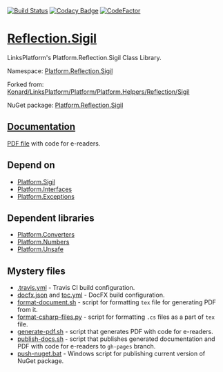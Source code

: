 [![Build Status](https://travis-ci.com/linksplatform/Reflection.Sigil.svg?branch=master)](https://travis-ci.com/linksplatform/Reflection.Sigil)
[![Codacy Badge](https://api.codacy.com/project/badge/Grade/d9b866d58eac428f859b2b61e3a41bb6)](https://app.codacy.com/app/drakonard/Reflection.Sigil?utm_source=github.com&utm_medium=referral&utm_content=linksplatform/Reflection.Sigil&utm_campaign=Badge_Grade_Dashboard)
[![CodeFactor](https://www.codefactor.io/repository/github/linksplatform/reflection.sigil/badge)](https://www.codefactor.io/repository/github/linksplatform/reflection.sigil)

# [Reflection.Sigil](https://github.com/linksplatform/Reflection.Sigil)

LinksPlatform's Platform.Reflection.Sigil Class Library.

Namespace: [Platform.Reflection.Sigil](https://linksplatform.github.io/Reflection.Sigil/api/Platform.Reflection.Sigil.html)

Forked from: [Konard/LinksPlatform/Platform/Platform.Helpers/Reflection/Sigil](https://github.com/Konard/LinksPlatform/tree/1e252a368372ded032c1f032468bb6f6cc73c8c3/Platform/Platform.Helpers/Reflection/Sigil)

NuGet package: [Platform.Reflection.Sigil](https://www.nuget.org/packages/Platform.Reflection.Sigil)

## [Documentation](https://linksplatform.github.io/Reflection.Sigil)
[PDF file](https://linksplatform.github.io/Reflection.Sigil/Platform.Reflection.Sigil.pdf) with code for e-readers.

## Depend on
*   [Platform.Sigil](https://github.com/linksplatform/Sigil)
*   [Platform.Interfaces](https://github.com/linksplatform/Interfaces)
*   [Platform.Exceptions](https://github.com/linksplatform/Exceptions)

## Dependent libraries
*   [Platform.Converters](https://github.com/linksplatform/Converters)
*   [Platform.Numbers](https://github.com/linksplatform/Numbers)
*   [Platform.Unsafe](https://github.com/linksplatform/Unsafe)

## Mystery files
*   [.travis.yml](https://github.com/linksplatform/Reflection.Sigil/blob/master/.travis.yml) - Travis CI build configuration.
*   [docfx.json](https://github.com/linksplatform/Reflection.Sigil/blob/master/docfx.json) and [toc.yml](https://github.com/linksplatform/Reflection.Sigil/blob/master/toc.yml) - DocFX build configuration.
*   [format-document.sh](https://github.com/linksplatform/Reflection.Sigil/blob/master/format-document.sh) - script for formatting `tex` file for generating PDF from it.
*   [format-csharp-files.py](https://github.com/linksplatform/Reflection.Sigil/blob/master/format-csharp-files.py) - script for formatting `.cs` files as a part of `tex` file.
*   [generate-pdf.sh](https://github.com/linksplatform/Reflection.Sigil/blob/master/generate-pdf.sh) - script that generates PDF with code for e-readers.
*   [publish-docs.sh](https://github.com/linksplatform/Reflection.Sigil/blob/master/publish-docs.sh) - script that publishes generated documentation and PDF with code for e-readers to `gh-pages` branch.
*   [push-nuget.bat](https://github.com/linksplatform/Reflection.Sigil/blob/master/push-nuget.bat) - Windows script for publishing current version of NuGet package.